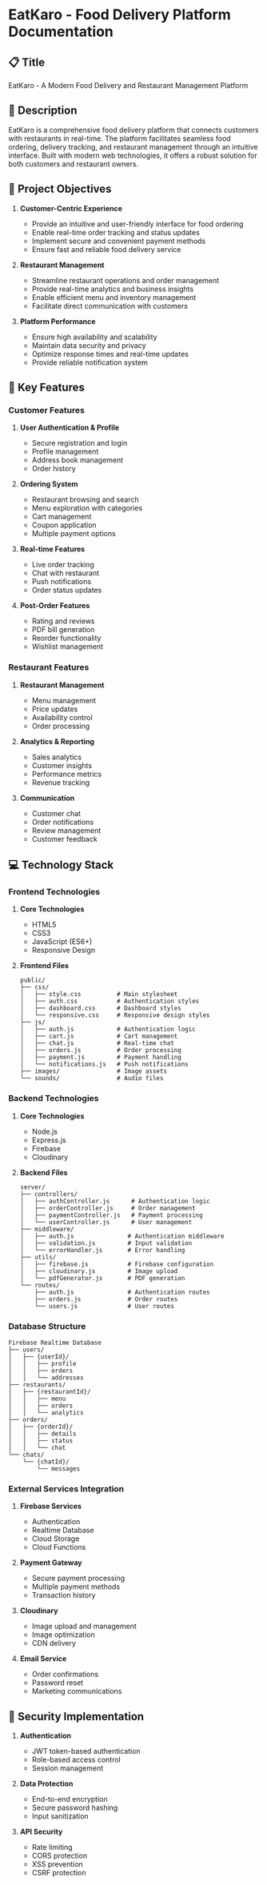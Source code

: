 # EatKaro - Food Delivery Platform Documentation

## 📋 Title
EatKaro - A Modern Food Delivery and Restaurant Management Platform

## 📝 Description
EatKaro is a comprehensive food delivery platform that connects customers with restaurants in real-time. The platform facilitates seamless food ordering, delivery tracking, and restaurant management through an intuitive interface. Built with modern web technologies, it offers a robust solution for both customers and restaurant owners.

## 🎯 Project Objectives
1. **Customer-Centric Experience**
   - Provide an intuitive and user-friendly interface for food ordering
   - Enable real-time order tracking and status updates
   - Implement secure and convenient payment methods
   - Ensure fast and reliable food delivery service

2. **Restaurant Management**
   - Streamline restaurant operations and order management
   - Provide real-time analytics and business insights
   - Enable efficient menu and inventory management
   - Facilitate direct communication with customers

3. **Platform Performance**
   - Ensure high availability and scalability
   - Maintain data security and privacy
   - Optimize response times and real-time updates
   - Provide reliable notification system

## 🔑 Key Features

### Customer Features
1. **User Authentication & Profile**
   - Secure registration and login
   - Profile management
   - Address book management
   - Order history

2. **Ordering System**
   - Restaurant browsing and search
   - Menu exploration with categories
   - Cart management
   - Coupon application
   - Multiple payment options

3. **Real-time Features**
   - Live order tracking
   - Chat with restaurant
   - Push notifications
   - Order status updates

4. **Post-Order Features**
   - Rating and reviews
   - PDF bill generation
   - Reorder functionality
   - Wishlist management

### Restaurant Features
1. **Restaurant Management**
   - Menu management
   - Price updates
   - Availability control
   - Order processing

2. **Analytics & Reporting**
   - Sales analytics
   - Customer insights
   - Performance metrics
   - Revenue tracking

3. **Communication**
   - Customer chat
   - Order notifications
   - Review management
   - Customer feedback

## 💻 Technology Stack

### Frontend Technologies
1. **Core Technologies**
   - HTML5
   - CSS3
   - JavaScript (ES6+)
   - Responsive Design

2. **Frontend Files**
   ```
   public/
   ├── css/
   │   ├── style.css          # Main stylesheet
   │   ├── auth.css           # Authentication styles
   │   ├── dashboard.css      # Dashboard styles
   │   └── responsive.css     # Responsive design styles
   ├── js/
   │   ├── auth.js            # Authentication logic
   │   ├── cart.js            # Cart management
   │   ├── chat.js            # Real-time chat
   │   ├── orders.js          # Order processing
   │   ├── payment.js         # Payment handling
   │   └── notifications.js   # Push notifications
   ├── images/                # Image assets
   └── sounds/                # Audio files
   ```

### Backend Technologies
1. **Core Technologies**
   - Node.js
   - Express.js
   - Firebase
   - Cloudinary

2. **Backend Files**
   ```
   server/
   ├── controllers/
   │   ├── authController.js      # Authentication logic
   │   ├── orderController.js     # Order management
   │   ├── paymentController.js   # Payment processing
   │   └── userController.js      # User management
   ├── middleware/
   │   ├── auth.js               # Authentication middleware
   │   ├── validation.js         # Input validation
   │   └── errorHandler.js       # Error handling
   ├── utils/
   │   ├── firebase.js           # Firebase configuration
   │   ├── cloudinary.js         # Image upload
   │   └── pdfGenerator.js       # PDF generation
   └── routes/
       ├── auth.js               # Authentication routes
       ├── orders.js             # Order routes
       └── users.js              # User routes
   ```

### Database Structure
```
Firebase Realtime Database
├── users/
│   ├── {userId}/
│   │   ├── profile
│   │   ├── orders
│   │   └── addresses
├── restaurants/
│   ├── {restaurantId}/
│   │   ├── menu
│   │   ├── orders
│   │   └── analytics
├── orders/
│   ├── {orderId}/
│   │   ├── details
│   │   ├── status
│   │   └── chat
└── chats/
    └── {chatId}/
        └── messages
```

### External Services Integration
1. **Firebase Services**
   - Authentication
   - Realtime Database
   - Cloud Storage
   - Cloud Functions

2. **Payment Gateway**
   - Secure payment processing
   - Multiple payment methods
   - Transaction history

3. **Cloudinary**
   - Image upload and management
   - Image optimization
   - CDN delivery

4. **Email Service**
   - Order confirmations
   - Password reset
   - Marketing communications

## 🔐 Security Implementation
1. **Authentication**
   - JWT token-based authentication
   - Role-based access control
   - Session management

2. **Data Protection**
   - End-to-end encryption
   - Secure password hashing
   - Input sanitization

3. **API Security**
   - Rate limiting
   - CORS protection
   - XSS prevention
   - CSRF protection 